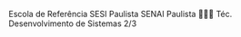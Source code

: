 Escola de Referência SESI Paulista
SENAI Paulista
👩🏽‍💻 Téc. Desenvolvimento de Sistemas 2/3

<!---
yasmimvassconcelos/yasmimvassconcelos is a ✨ special ✨ repository because its `README.md` (this file) appears on your GitHub profile.
You can click the Preview link to take a look at your changes.
--->
